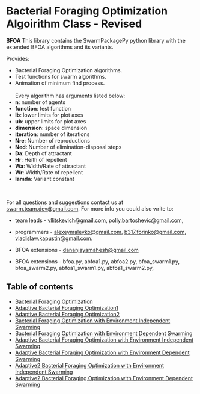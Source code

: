 
# Bacterial Foraging Optimization Algoirithm Class - Revised
**BFOA** This library contains the SwarmPackagePy python library with the extended BFOA algorithms and its variants.<br>

Provides:<br>
- Bacterial Foraging Optimization algorithms.
- Test functions for swarm algorithms.
- Animation of minimum find process.<br>
<br>Every algorithm has arguments listed below:<br>
- **n**: number of agents
- **function**: test function
- **lb**: lower limits for plot axes
- **ub**: upper limits for plot axes
- **dimension**: space dimension
- **iteration**: number of iterations
- **Nre**: Number of reproductions
- **Ned**: Number of elimination-disposal steps
- **Da**: Depth of attractant
- **Hr**: Heith of repellent
- **Wa**: Width/Rate of attractant
- **Wr**: Width/Rate of repellent
- **lamda**: Variant constant
<br>

For all questions and suggestions contact us at swarm.team.dev@gmail.com. For more info you could also write to:<br>
* team leads - vllitskevich@gmail.com, polly.bartoshevic@gmail.com,
* programmers - alexeymaleyko@gmail.com, b317.forinko@gmail.com, vladislaw.kapustin@gmail.com.
* BFOA extensions - dananjayamahesh@gmail.com

* BFOA extensions - bfoa.py, abfoa1.py, abfoa2.py, bfoa_swarm1.py, bfoa_swarm2.py, abfoa1_swarm1.py, abfoa1_swarm2.py, 

## Table of contents
* [Bacterial Foraging Optimization](#bacterial-foraging-optimization)<br>
* [Adaptive Bacterial Foraging Optimization1](#adaptive-bacterial-foraging-optimization1)<br>
* [Adaptive Bacterial Foraging Optimization2](#adaptive-bacterial-foraging-optimization2)<br>
* [Bacterial Foraging Optimization with Environment Independent Swarming](#swarm1-bacterial-foraging-optimization2)<br>
* [Bacterial Foraging Optimization with Environment Dependent Swarming](#swarm2-bacterial-foraging-optimization2)<br>
* [Adaptive Bacterial Foraging Optimization with Environment Independent Swarming](#adaptive1-swarm1-bacterial-foraging-optimization2)<br>
* [Adaptive Bacterial Foraging Optimization with Environment Dependent Swarming](#swarm2-bacterial-foraging-optimization2)<br>
* [Adaptive2 Bacterial Foraging Optimization with Environment Independent Swarming](#adaptive2-swarm1-bacterial-foraging-optimization2)<br>
* [Adaptive2 Bacterial Foraging Optimization with Environment Dependent Swarming](#adaptive2-swarm1-bacterial-foraging-optimization2)<br>
